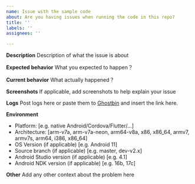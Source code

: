 ```yaml
---
name: Issue with the sample code
about: Are you having issues when running the code in this repo?
title: ''
labels: ''
assignees: ''

---
```


**Description**
Description of what the issue is about

**Expected behavior**
What you expected to happen？

**Current behavior**
What actually happened？

**Screenshots**
If applicable, add screenshots to help explain your issue

**Logs**
Post logs here or paste them to [Ghostbin](https://ghostbin.co) and insert the link here.

**Environment**
 - Platform: [e.g. native Android/Cordova/Flutter/…]
 - Architecture: [arm-v7a, arm-v7a-neon, arm64-v8a, x86, x86_64, armv7, armv7s, arm64, i386, x86_64]
 - OS Version (if applicable) [e.g. Android 11]
 - Source branch (if applicable) [e.g. master, dev-v2.x]
 - Android Studio version (if applicable) [e.g. 4.1]
 - Android NDK version (if applicable) [e.g. 16b, 17c]

**Other**
Add any other context about the problem here
